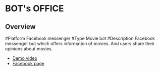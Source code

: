 # BOT's OFFICE

## Overview
#Platform
Facebook messenger
#Type
Movie bot
#Description
Facebook messenger bot which offers information of movies. And users share their opinions about movies.


* [Demo video](https://youtu.be/xObL-wuLFv8/)
* [Facebook page](https://www.facebook.com/580881398736981/)
